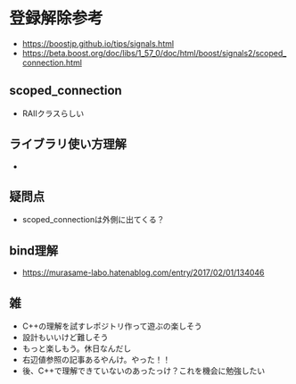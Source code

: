# 登録解除参考
- https://boostjp.github.io/tips/signals.html
- https://beta.boost.org/doc/libs/1_57_0/doc/html/boost/signals2/scoped_connection.html

## scoped_connection
- RAIIクラスらしい

## ライブラリ使い方理解
- 

## 疑問点
- scoped_connectionは外側に出てくる？

## bind理解
- https://murasame-labo.hatenablog.com/entry/2017/02/01/134046

## 雑
- C++の理解を試すレポジトリ作って遊ぶの楽しそう
- 設計もいいけど難しそう
- もっと楽しもう。休日なんだし
- 右辺値参照の記事あるやんけ。やった！！
- 後、C++で理解できていないのあったっけ？これを機会に勉強したい